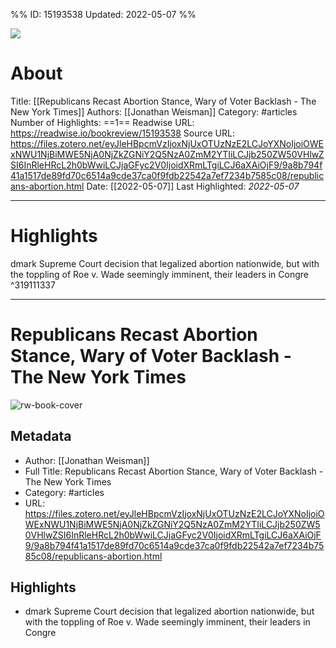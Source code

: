 
%%
ID: 15193538
Updated: 2022-05-07
%%

![]( https://readwise-assets.s3.amazonaws.com/static/images/article3.5c705a01b476.png)

# About
Title: [[Republicans Recast Abortion Stance, Wary of Voter Backlash - The New York Times]]
Authors: [[Jonathan Weisman]]
Category: #articles
Number of Highlights: ==1==
Readwise URL: https://readwise.io/bookreview/15193538
Source URL: https://files.zotero.net/eyJleHBpcmVzIjoxNjUxOTUzNzE2LCJoYXNoIjoiOWExNWU1NjBiMWE5NjA0NjZkZGNiY2Q5NzA0ZmM2YTIiLCJjb250ZW50VHlwZSI6InRleHRcL2h0bWwiLCJjaGFyc2V0IjoidXRmLTgiLCJ6aXAiOjF9/9a8b794f41a1517de89fd70c6514a9cde37ca0f9fdb22542a7ef7234b7585c08/republicans-abortion.html
Date: [[2022-05-07]]
Last Highlighted: *2022-05-07*

---

# Highlights

dmark Supreme Court decision that legalized abortion nationwide, but with the toppling of Roe v. Wade seemingly imminent, their leaders in Congre ^319111337

---
# Republicans Recast Abortion Stance, Wary of Voter Backlash - The New York Times

![rw-book-cover](https://readwise-assets.s3.amazonaws.com/static/images/article3.5c705a01b476.png)

## Metadata
- Author: [[Jonathan Weisman]]
- Full Title: Republicans Recast Abortion Stance, Wary of Voter Backlash - The New York Times
- Category: #articles
- URL: https://files.zotero.net/eyJleHBpcmVzIjoxNjUxOTUzNzE2LCJoYXNoIjoiOWExNWU1NjBiMWE5NjA0NjZkZGNiY2Q5NzA0ZmM2YTIiLCJjb250ZW50VHlwZSI6InRleHRcL2h0bWwiLCJjaGFyc2V0IjoidXRmLTgiLCJ6aXAiOjF9/9a8b794f41a1517de89fd70c6514a9cde37ca0f9fdb22542a7ef7234b7585c08/republicans-abortion.html

## Highlights
- dmark Supreme Court decision that legalized abortion nationwide, but with the toppling of Roe v. Wade seemingly imminent, their leaders in Congre
